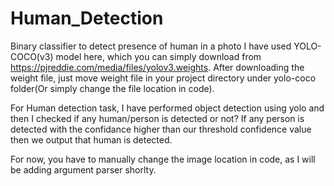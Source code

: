 # Human_Detection
Binary classifier to detect presence of human in a photo
I have used YOLO-COCO(v3) model here, which you can simply download from https://pjreddie.com/media/files/yolov3.weights.
After downloading the weight file, just move weight file in your project directory under yolo-coco folder(Or simply change the file location in code).

For Human detection task, I have performed object detection using yolo and then I checked if any human/person is detected or not?
If any person is detected with the confidance higher than our threshold confidence value then we output that human is detected.

For now, you have to manually change the image location in code, as I will be adding argument parser shorlty.
